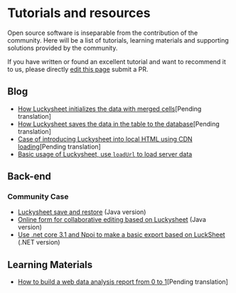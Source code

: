 # Tutorials and resources

Open source software is inseparable from the contribution of the community. Here will be a list of tutorials, learning materials and supporting solutions provided by the community.

If you have written or found an excellent tutorial and want to recommend it to us, please directly [edit this page](https://github.com/mengshukeji/Luckysheet/edit/master/docs/guide/resource.md) submit a PR.

## Blog
- [How Luckysheet initializes the data with merged cells](https://www.cnblogs.com/DuShuSir/p/13272397.html)[Pending translation]
- [How Luckysheet saves the data in the table to the database](https://www.cnblogs.com/DuShuSir/p/13857874.html)[Pending translation]
- [Case of introducing Luckysheet into local HTML using CDN loading](https://www.cnblogs.com/DuShuSir/p/13859103.html)[Pending translation]
- [Basic usage of Luckysheet, use `loadUrl` to load server data](https://blog.csdn.net/DCDC2020/article/details/108486525)

## Back-end

### Community Case
- [Luckysheet save and restore](https://gitee.com/ichiva/luckysheet-saved-in-recovery) (Java version)
- [Online form for collaborative editing based on Luckysheet](https://github.com/DilemmaVi/ecsheet) (Java version)
- [Use .net core 3.1 and Npoi to make a basic export based on LuckSheet](https://gitee.com/xiong-kangli/luck-sheet_.-net-core) (.NET version)

## Learning Materials

- [How to build a web data analysis report from 0 to 1](https://github.com/mengshukeji/LuckyResources/blob/master/ppt/%E5%A6%82%E4%BD%95%E4%BB%8E0%E5%88%B01%E6%90%AD%E5%BB%BA%20Web%20%E6%95%B0%E6%8D%AE%E5%88%86%E6%9E%90%E6%8A%A5%E8%A1%A8.pptx)[Pending translation]